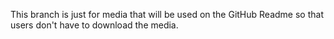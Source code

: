 This branch is just for media that will be used on the GitHub Readme so that users don't have to download the media.

